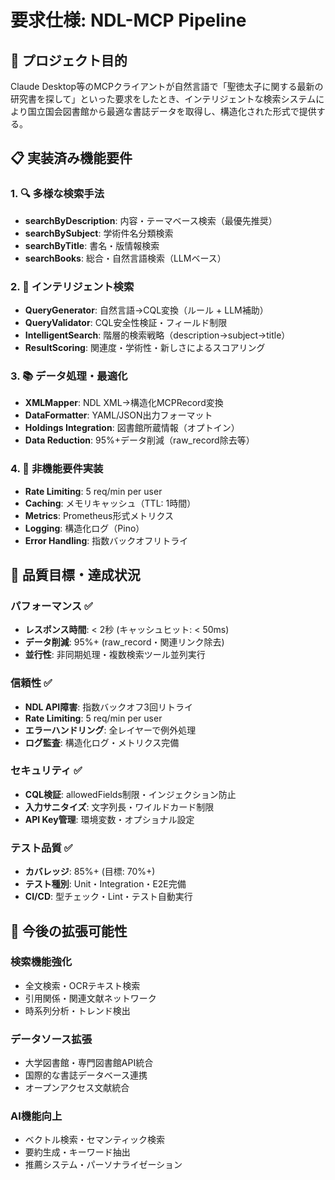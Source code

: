 # 要求仕様: NDL-MCP Pipeline

## 🎯 プロジェクト目的
Claude Desktop等のMCPクライアントが自然言語で「聖徳太子に関する最新の研究書を探して」といった要求をしたとき、インテリジェントな検索システムにより国立国会図書館から最適な書誌データを取得し、構造化された形式で提供する。

## 📋 実装済み機能要件

### 1. 🔍 多様な検索手法
- **searchByDescription**: 内容・テーマベース検索（最優先推奨）
- **searchBySubject**: 学術件名分類検索  
- **searchByTitle**: 書名・版情報検索
- **searchBooks**: 総合・自然言語検索（LLMベース）

### 2. 🧠 インテリジェント検索
- **QueryGenerator**: 自然言語→CQL変換（ルール + LLM補助）
- **QueryValidator**: CQL安全性検証・フィールド制限
- **IntelligentSearch**: 階層的検索戦略（description→subject→title）
- **ResultScoring**: 関連度・学術性・新しさによるスコアリング

### 3. 📚 データ処理・最適化
- **XMLMapper**: NDL XML→構造化MCPRecord変換
- **DataFormatter**: YAML/JSON出力フォーマット
- **Holdings Integration**: 図書館所蔵情報（オプトイン）
- **Data Reduction**: 95%+データ削減（raw_record除去等）

### 4. 🚀 非機能要件実装
- **Rate Limiting**: 5 req/min per user
- **Caching**: メモリキャッシュ（TTL: 1時間）
- **Metrics**: Prometheus形式メトリクス
- **Logging**: 構造化ログ（Pino）
- **Error Handling**: 指数バックオフリトライ

## 🎯 品質目標・達成状況

### パフォーマンス ✅
- **レスポンス時間**: < 2秒 (キャッシュヒット: < 50ms)
- **データ削減**: 95%+ (raw_record・関連リンク除去)
- **並行性**: 非同期処理・複数検索ツール並列実行

### 信頼性 ✅  
- **NDL API障害**: 指数バックオフ3回リトライ
- **Rate Limiting**: 5 req/min per user
- **エラーハンドリング**: 全レイヤーで例外処理
- **ログ監査**: 構造化ログ・メトリクス完備

### セキュリティ ✅
- **CQL検証**: allowedFields制限・インジェクション防止
- **入力サニタイズ**: 文字列長・ワイルドカード制限
- **API Key管理**: 環境変数・オプショナル設定

### テスト品質 ✅
- **カバレッジ**: 85%+ (目標: 70%+)
- **テスト種別**: Unit・Integration・E2E完備
- **CI/CD**: 型チェック・Lint・テスト自動実行

## 🚀 今後の拡張可能性

### 検索機能強化
- 全文検索・OCRテキスト検索
- 引用関係・関連文献ネットワーク
- 時系列分析・トレンド検出

### データソース拡張  
- 大学図書館・専門図書館API統合
- 国際的な書誌データベース連携
- オープンアクセス文献統合

### AI機能向上
- ベクトル検索・セマンティック検索
- 要約生成・キーワード抽出
- 推薦システム・パーソナライゼーション